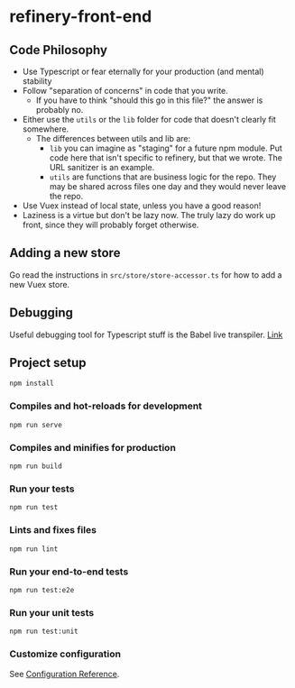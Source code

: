 # refinery-front-end

## Code Philosophy

- Use Typescript or fear eternally for your production (and mental) stability
- Follow "separation of concerns" in code that you write.
  - If you have to think "should this go in this file?" the answer is probably no.
- Either use the `utils` or the `lib` folder for code that doesn't clearly fit somewhere.
  - The differences between utils and lib are:
    - `lib` you can imagine as "staging" for a future npm module. Put code here that isn't specific to refinery, but that we wrote. The URL sanitizer is an example.
    - `utils` are functions that are business logic for the repo. They may be shared across files one day and they would never leave the repo.
- Use Vuex instead of local state, unless you have a good reason!
- Laziness is a virtue but don't be lazy now. The truly lazy do work up front, since they will probably forget otherwise.

## Adding a new store
Go read the instructions in `src/store/store-accessor.ts` for how to add a new Vuex store.

## Debugging

Useful debugging tool for Typescript stuff is the Babel live transpiler.
[Link](https://babeljs.io/en/repl#?babili=false&browsers=&build=&builtIns=false&spec=false&loose=false&code_lz=JYWwDg9gTgLgBAbzgYSgUwIYzQUQDZohoB2MANHAGoByEAJmnAL5wBmUEIcA5AG4CuabgG4AUKEixEKTpGIlycAAocwFSoOZsOXPoIC0YVWlgBPfQwDG0LNBHjw0eAjwZiAc34Z3aACoQAQUs0ABk3dwBZDDAWdk4eAAEAehhTMDQAZySjCAArNEsYfTQ6YBhofVT0jPsJJzgg3FLyqG147mTrR3lSLOROEAhiJMacZugAOgEhMTqpBDGy6BUIMAzYnUSUtMykrrkFSp2asVEE_u6FUUtXDIy4ACU0VmB5KFN-hkWWuDQAD2wxDo9w0jAQojgcASKzAAAokOgAI78YDoOgALjgMCgmiYAEo4EZgLwsIwSksoDCMgBCTHfZaqe4AHzgxH4eDwp0hYH4ACM8MBLHB0ECTPSoLCCeDIZDrMQMvAcms4ABeLEAC2AGQm5JaVK5MqSSTgAElWHAAO6MOhDbjwdUYXiMEkCuhwBWkijYDkaxj8DImCYQmXAc2w6lKjJS4My4VoGD8KDEOCwmOxuAAHnVAGYAHz9dlu4gQeClDJgVymODWBi_cZQCYZpI53NpyF4sSxpiiNNGuC-dWMABE6AVQ7gWt-TveME1Hl-f2CYHgwDdbjdrg8E1NMG49yHs8Yo5g44g5sPcAgvPyhSDsblCsQq4om_cFAmH-PLDVkYNkL7A6TpOGT8OkrTuBwdxwLy_DwO4QzEBgcAEI6jBlGw0CshAFrbjgTqkF4HJVrCoaWowGB0GucAAExAgSVqWsAPryCUWIQHANpwG4cA4GyXB4BAEAANagb2xohMAQnDpOs5AcmF4kPwIDjq8l5QAwrSsJhF4gNEYCvO4bGWtAQnbr4xyWFAwDLoxPqmGgPoZOxxbwBg7AYKucDoniaYPvAurQGEHheD4qrIeEqoqmqdr_LucAAPw8NgALcF54XBd4fiBMEQWRNEADar4ALp_tWQyPhgwRUmF0rptwAVQPoq7cJiAAGDX6DixD6K4IC8nQGBNcQPJFAAJAgq5MK1ZBtr6RCYtwgzFkJHncDN6bpe4mINblIVoOt6YfhMx5pkwpXoAmSYprNfYJDAGRNe4xboLNGajPWs2Qh1q4qgglVoFS-X1fWTV0NwRXdhtkKvr9_1UhMr6Q1Dh5ELDVWMhMKNoEjG1yoCMBowDGN4woOPpkMhPw0MZP_q2sYdsG3bBjy_KCnGooSuqmKoJg2D4IQCh4piND0GCaYXYmyaphtGalLw1a3BkKojs8rwmOYNZoMUIN4x5byMXQs76PoACMAAMZtgcEpBDnTUMILJ2oihp4qSjTmZJHLdvtp2zCiEz_ySKWzwYOy8BPC8bwfKL4piEAA&debug=false&forceAllTransforms=false&shippedProposals=false&circleciRepo=&evaluate=false&fileSize=false&timeTravel=false&sourceType=module&lineWrap=true&presets=es2017%2Cstage-2%2Cstage-3%2Ctypescript&prettier=true&targets=Node-8.9&version=7.4.5&externalPlugins=%40babel%2Fplugin-transform-typescript%407.4.5%2Cbabel-plugin-transform-vue-jsx%403.7.0)

## Project setup
```
npm install
```

### Compiles and hot-reloads for development
```
npm run serve
```

### Compiles and minifies for production
```
npm run build
```

### Run your tests
```
npm run test
```

### Lints and fixes files
```
npm run lint
```

### Run your end-to-end tests
```
npm run test:e2e
```

### Run your unit tests
```
npm run test:unit
```

### Customize configuration
See [Configuration Reference](https://cli.vuejs.org/config/).
